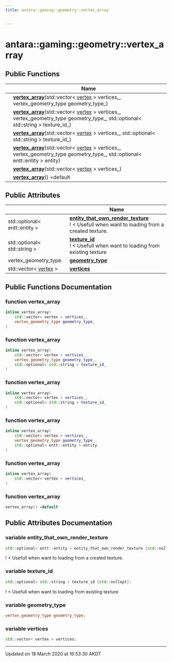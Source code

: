 ```yaml
---
title: antara::gaming::geometry::vertex_array


---
```


# antara::gaming::geometry::vertex_array















## Public Functions

|                | Name           |
| -------------- | -------------- |
|  | **[vertex_array](Classes/structantara_1_1gaming_1_1geometry_1_1vertex__array.md#function-vertex_array)**(std::vector< [vertex](Classes/structantara_1_1gaming_1_1geometry_1_1vertex.md) > vertices_, vertex_geometry_type geometry_type_)  |
|  | **[vertex_array](Classes/structantara_1_1gaming_1_1geometry_1_1vertex__array.md#function-vertex_array)**(std::vector< [vertex](Classes/structantara_1_1gaming_1_1geometry_1_1vertex.md) > vertices_, vertex_geometry_type geometry_type_, std::optional< std::string > texture_id_)  |
|  | **[vertex_array](Classes/structantara_1_1gaming_1_1geometry_1_1vertex__array.md#function-vertex_array)**(std::vector< [vertex](Classes/structantara_1_1gaming_1_1geometry_1_1vertex.md) > vertices_, std::optional< std::string > texture_id_)  |
|  | **[vertex_array](Classes/structantara_1_1gaming_1_1geometry_1_1vertex__array.md#function-vertex_array)**(std::vector< [vertex](Classes/structantara_1_1gaming_1_1geometry_1_1vertex.md) > vertices_, vertex_geometry_type geometry_type_, std::optional< entt::entity > entity)  |
|  | **[vertex_array](Classes/structantara_1_1gaming_1_1geometry_1_1vertex__array.md#function-vertex_array)**(std::vector< [vertex](Classes/structantara_1_1gaming_1_1geometry_1_1vertex.md) > vertices_)  |
|  | **[vertex_array](Classes/structantara_1_1gaming_1_1geometry_1_1vertex__array.md#function-vertex_array)**() =default  |


## Public Attributes

|                | Name           |
| -------------- | -------------- |
| std::optional< entt::entity > | **[entity_that_own_render_texture](Classes/structantara_1_1gaming_1_1geometry_1_1vertex__array.md#variable-entity_that_own_render_texture)** <br>! < Usefull when want to loading from a created texture.  |
| std::optional< std::string > | **[texture_id](Classes/structantara_1_1gaming_1_1geometry_1_1vertex__array.md#variable-texture_id)** <br>! < Usefull when want to loading from existing texture  |
| vertex_geometry_type | **[geometry_type](Classes/structantara_1_1gaming_1_1geometry_1_1vertex__array.md#variable-geometry_type)**  |
| std::vector< [vertex](Classes/structantara_1_1gaming_1_1geometry_1_1vertex.md) > | **[vertices](Classes/structantara_1_1gaming_1_1geometry_1_1vertex__array.md#variable-vertices)**  |










## Public Functions Documentation

### function vertex_array

```cpp
inline vertex_array(
    std::vector< vertex > vertices_,
    vertex_geometry_type geometry_type_
)
```




























### function vertex_array

```cpp
inline vertex_array(
    std::vector< vertex > vertices_,
    vertex_geometry_type geometry_type_,
    std::optional< std::string > texture_id_
)
```




























### function vertex_array

```cpp
inline vertex_array(
    std::vector< vertex > vertices_,
    std::optional< std::string > texture_id_
)
```




























### function vertex_array

```cpp
inline vertex_array(
    std::vector< vertex > vertices_,
    vertex_geometry_type geometry_type_,
    std::optional< entt::entity > entity
)
```




























### function vertex_array

```cpp
inline vertex_array(
    std::vector< vertex > vertices_
)
```




























### function vertex_array

```cpp
vertex_array() =default
```






























## Public Attributes Documentation

### variable entity_that_own_render_texture

```cpp
std::optional< entt::entity > entity_that_own_render_texture {std::nullopt};
```

! < Usefull when want to loading from a created texture. 



























### variable texture_id

```cpp
std::optional< std::string > texture_id {std::nullopt};
```

! < Usefull when want to loading from existing texture 



























### variable geometry_type

```cpp
vertex_geometry_type geometry_type;
```




























### variable vertices

```cpp
std::vector< vertex > vertices;
```
































-------------------------------

Updated on 18 March 2020 at 16:53:30 AKDT